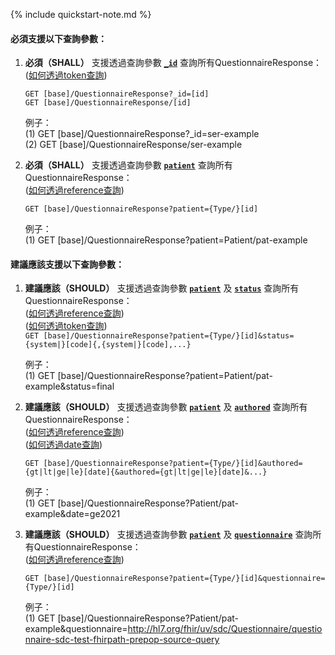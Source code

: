 {% include quickstart-note.md %}

#### 必須支援以下查詢參數：

1. **必須（SHALL）** 支援透過查詢參數 **[`_id`](SearchParameter-QuestionnaireResponse-id.html)** 查詢所有QuestionnaireResponse：               
    ([如何透過token查詢](http://hl7.org/fhir/R4/search.html#token))  

    `GET [base]/QuestionnaireResponse?_id=[id]`  
    `GET [base]/QuestionnaireResponse/[id]`

    例子：  
      (1) GET [base]/QuestionnaireResponse?_id=ser-example  
      (2) GET [base]/QuestionnaireResponse/ser-example


2. **必須（SHALL）** 支援透過查詢參數 **[`patient`](SearchParameter-QuestionnaireResponse-patient.html)** 查詢所有QuestionnaireResponse：               
    ([如何透過reference查詢](http://hl7.org/fhir/R4/search.html#reference))    

    `GET [base]/QuestionnaireResponse?patient={Type/}[id]`

    例子：  
      (1) GET [base]/QuestionnaireResponse?patient=Patient/pat-example



#### 建議應該支援以下查詢參數：

1. **建議應該（SHOULD）** 支援透過查詢參數 **[`patient`](SearchParameter-QuestionnaireResponse-patient.html)** 及 **[`status`](SearchParameter-QuestionnaireResponse-status.html)** 查詢所有QuestionnaireResponse：               
    ([如何透過reference查詢](http://hl7.org/fhir/R4/search.html#reference))    
    ([如何透過token查詢](http://hl7.org/fhir/R4/search.html#token))   
    `GET [base]/QuestionnaireResponse?patient={Type/}[id]&status={system|}[code]{,{system|}[code],...}`

    例子：  
      (1) GET [base]/QuestionnaireResponse?patient=Patient/pat-example&status=final

2. **建議應該（SHOULD）** 支援透過查詢參數 **[`patient`](SearchParameter-QuestionnaireResponse-patient.html)** 及 **[`authored`](SearchParameter-QuestionnaireResponse-authored.html)** 查詢所有QuestionnaireResponse：              
    ([如何透過reference查詢](http://hl7.org/fhir/R4/search.html#reference))    
    ([如何透過date查詢](http://hl7.org/fhir/R4/search.html#date))     

    `GET [base]/QuestionnaireResponse?patient={Type/}[id]&authored={gt|lt|ge|le}[date]{&authored={gt|lt|ge|le}[date]&...}`

    例子：  
      (1) GET [base]/QuestionnaireResponse?Patient/pat-example&date=ge2021



3. **建議應該（SHOULD）** 支援透過查詢參數 **[`patient`](SearchParameter-QuestionnaireResponse-patient.html)** 及 **[`questionnaire`](SearchParameter-QuestionnaireResponse-questionnaire.html)** 查詢所有QuestionnaireResponse：              
    ([如何透過reference查詢](http://hl7.org/fhir/R4/search.html#reference))      

    `GET [base]/QuestionnaireResponse?patient={Type/}[id]&questionnaire={Type/}[id]`

    例子：  
      (1) GET [base]/QuestionnaireResponse?Patient/pat-example&questionnaire=http://hl7.org/fhir/uv/sdc/Questionnaire/questionnaire-sdc-test-fhirpath-prepop-source-query
